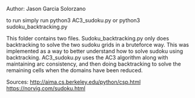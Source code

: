 Author: Jason Garcia Solorzano

to run simply run python3 AC3_sudoku.py or python3 sudoku_backtracking.py

This folder contains two files.
Sudoku_backtracking.py only does backtracking to solve the two sudoku grids in a bruteforce way.
This was implemented as a way to better understand how to solve sudoku using backtracking. 
AC3_sudoku.py uses the AC3 algorithm along with maintaining arc consistency, and then doing backtracking
to solve the remaining cells when the domains have been reduced. 

Sources:
http://aima.cs.berkeley.edu/python/csp.html
https://norvig.com/sudoku.html